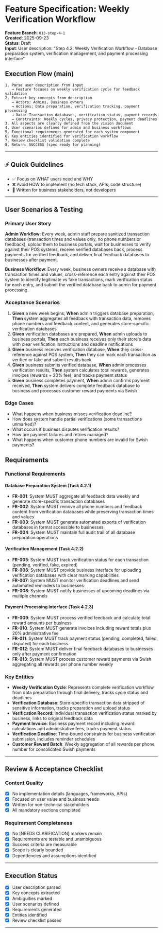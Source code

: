 # Feature Specification: Weekly Verification Workflow

**Feature Branch**: `013-step-4-1`  
**Created**: 2025-09-23  
**Status**: Draft  
**Input**: User description: "Step 4.2: Weekly Verification Workflow - Database preparation system, verification management, and payment processing interface"

## Execution Flow (main)
```
1. Parse user description from Input
   → Feature focuses on weekly verification cycle for feedback validation
2. Extract key concepts from description
   → Actors: Admins, Business owners
   → Actions: Data preparation, verification tracking, payment processing
   → Data: Transaction databases, verification status, payment records
   → Constraints: Weekly cycles, privacy protection, payment deadlines
3. All aspects are clearly defined from the vision document
4. User scenarios defined for admin and business workflows
5. Functional requirements generated for each system component
6. Key entities identified for verification workflow
7. Review checklist validation complete
8. Return: SUCCESS (spec ready for planning)
```

---

## ⚡ Quick Guidelines
- ✅ Focus on WHAT users need and WHY
- ❌ Avoid HOW to implement (no tech stack, APIs, code structure)
- 👥 Written for business stakeholders, not developers

---

## User Scenarios & Testing

### Primary User Story
**Admin Workflow**: Every week, admin staff prepare sanitized transaction databases (transaction times and values only, no phone numbers or feedback), upload them to business portals, wait for businesses to verify against their POS systems, receive verified databases back, process payments for verified feedback, and deliver final feedback databases to businesses after payment.

**Business Workflow**: Every week, business owners receive a database with transaction times and values, cross-reference each entry against their POS system to identify legitimate vs fake transactions, mark verification status for each entry, and submit the verified database back to admin for payment processing.

### Acceptance Scenarios
1. **Given** a new week begins, **When** admin triggers database preparation, **Then** system aggregates all feedback with transaction data, removes phone numbers and feedback content, and generates store-specific verification databases
2. **Given** verification databases are prepared, **When** admin uploads to business portals, **Then** each business receives only their store's data with clear verification instructions and deadline notifications
3. **Given** business receives verification database, **When** they cross-reference against POS system, **Then** they can mark each transaction as verified or fake and submit results back
4. **Given** business submits verified database, **When** admin processes verification results, **Then** system calculates total rewards, generates invoices (rewards + 20% fee), and tracks payment status
5. **Given** business completes payment, **When** admin confirms payment received, **Then** system delivers complete feedback database to business and processes customer reward payments via Swish

### Edge Cases
- What happens when business misses verification deadline?
- How does system handle partial verifications (some transactions unmarked)?
- What occurs if business disputes verification results?
- How are payment failures and retries managed?
- What happens when customer phone numbers are invalid for Swish payments?

## Requirements

### Functional Requirements

#### Database Preparation System (Task 4.2.1)
- **FR-001**: System MUST aggregate all feedback data weekly and generate store-specific transaction databases
- **FR-002**: System MUST remove all phone numbers and feedback content from verification databases while preserving transaction times and values
- **FR-003**: System MUST generate automated exports of verification databases in format accessible to businesses
- **FR-004**: System MUST maintain full audit trail of all database preparation operations

#### Verification Management (Task 4.2.2)
- **FR-005**: System MUST track verification status for each transaction (pending, verified, fake, expired)
- **FR-006**: System MUST provide business interface for uploading verification databases with clear marking capabilities
- **FR-007**: System MUST monitor verification deadlines and send automated reminders to businesses
- **FR-008**: System MUST notify businesses of upcoming deadlines via multiple channels

#### Payment Processing Interface (Task 4.2.3)
- **FR-009**: System MUST process verified feedback and calculate total reward amounts per business
- **FR-010**: System MUST generate invoices including reward totals plus 20% administrative fee
- **FR-011**: System MUST track payment status (pending, completed, failed, disputed) for each business
- **FR-012**: System MUST deliver final feedback databases to businesses only after payment confirmation
- **FR-013**: System MUST process customer reward payments via Swish aggregating all rewards per phone number weekly

### Key Entities

- **Weekly Verification Cycle**: Represents complete verification workflow from data preparation through final delivery, tracks cycle status and deadlines
- **Verification Database**: Store-specific transaction data stripped of sensitive information, tracks preparation and upload status
- **Verification Record**: Individual transaction verification status marked by business, links to original feedback data
- **Payment Invoice**: Business payment record including reward calculations and administrative fees, tracks payment status
- **Verification Deadline**: Time-bound constraints for business verification submission, includes reminder schedules
- **Customer Reward Batch**: Weekly aggregation of all rewards per phone number for consolidated Swish payments

---

## Review & Acceptance Checklist

### Content Quality
- [x] No implementation details (languages, frameworks, APIs)
- [x] Focused on user value and business needs
- [x] Written for non-technical stakeholders
- [x] All mandatory sections completed

### Requirement Completeness
- [x] No [NEEDS CLARIFICATION] markers remain
- [x] Requirements are testable and unambiguous  
- [x] Success criteria are measurable
- [x] Scope is clearly bounded
- [x] Dependencies and assumptions identified

---

## Execution Status

- [x] User description parsed
- [x] Key concepts extracted
- [x] Ambiguities marked
- [x] User scenarios defined
- [x] Requirements generated
- [x] Entities identified
- [x] Review checklist passed

---